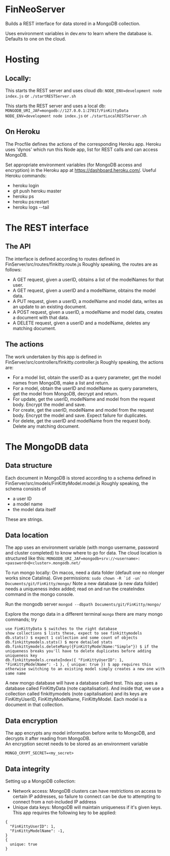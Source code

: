 # FinNeoServer
Builds a REST interface for data stored in a MongoDB collection.

Uses environment variables in dev.env to learn where the database is.  Defaults to one on the cloud.

# Hosting

## Locally:
This starts the REST server and uses cloud db:
```NODE_ENV=development node index.js```
or
`./startRESTServer.sh`

This starts the REST server and uses a local db:
```MONGODB_URI_JAF=mongodb://127.0.0.1:27017/FinKittyData NODE_ENV=development node index.js```
or
`./startLocalRESTServer.sh`

## On Heroku
The Procfile defines the actions of the corresponding Heroku app.  Heroku uses 'dynos' which run this Node app, list for REST calls and can access MongoDB.

Set appropriate environment variables (for MongoDB access and encryption) in the Heroku app at https://dashboard.heroku.com/.
Useful Heroku commands:
 - heroku login
 - git push heroku master
 - heroku ps
 - heroku ps:restart
 - heroku logs --tail

# The REST interface
## The API
The interface is defined according to routes defined in FinServer/src/routes/finkitty.route.js
Roughly speaking, the routes are as follows:
 - A GET request, given a userID, obtains a list of the modelNames for that user.
 - A GET request, given a userID and a modelName, obtains the model data.
 - A PUT request, given a userID, a modelName and model data, writes as an update to an existing document.
 - A POST request, given a userID, a modelName and model data, creates a document with that data.
 - A DELETE request, given a userID and a modelName, deletes any matching document.

## The actions
The work undertaken by this app is defined in FinServer/src/controllers/finkitty.controller.js
Roughly speaking, the actions are:
 - For a model list, obtain the userID as a query parameter, get the model names from MongoDB, make a list and return.
 - For a model, obtain the userID and modelName as query parameters, get the model from MongoDB, decrypt and return.
 - For update, get the userID, modelName and model from the request body. Encrypt the model and save.
 - For create, get the userID, modelName and model from the request body. Encrypt the model and save.  Expect failure for duplicates.
 - For delete, get the userID and modelName from the request body. Delete any matching document.
 
# The MongoDB data
## Data structure
Each document in MongoDB is stored according to a schema defined in FinServer/src/models/FinKittyModel.model.js 
Roughly speaking, the schema consists of 
 - a user ID
 - a model name
 - the model data itself

These are strings.

## Data location
The app uses an environment variable (with mongo username, password and cluster completed) to know where to go for data.
The cloud location is structured like this:
```MONGODB_URI_JAF=mongodb+srv://<username>:<password>@<cluster>.mongodb.net/```

To run mongo locally:
On macos, need a data folder (default one no nlonger works since Catalina). Give permissions:
```sudo chown -R `id -un` Documents/git/FinKitty/mongo/```
Note a new database (a new data folder) needs a uniqueness index added; read on and run the createIndex command in the mongo console.

Run the mongodb server
```mongod --dbpath Documents/git/FinKitty/mongo/```

Explore the mongo data in a different terminal
```mongo```
there are many mongo commands; try 
```
use FinKittyData $ switches to the right database
show collections $ lists these, expect to see finkittymodels
db.stats() $ expect 1 collection and some count of objects
db.finkittymodels.stats() $ more detailed stats
db.finkittymodels.deleteMany({FinKittyModelName:"Simple"}) $ if the uniqueness breaks you'll have to delete duplicates before adding uniqueness key
db.finkittymodels.createIndex({ "FinKittyUserID": 1,   "FinKittyModelName": -1 }, { unique: true }) $ app requires this otherwise switching to an existing model simply creates a new one with same name
```
A new mongo database will have a database called test.  This app uses a database called FinKittyData (note capitalisation).  And inside that, we use a collection called finkittymodels (note capitalisation) and its keys are FinKittyUserID, FinKittyModelName, FinKittyModel.  Each model is a document in that collection.

## Data encryption
The app encrypts any model information before write to MongoDB, and decrypts it after reading from MongoDB.  
An encryption secret needs to be stored as an environment variable

```MONGO_CRYPT_SECRET=<my_secret>```

## Data integrity
Setting up a MongoDB collection:
 - Network access: MongoDB clusters can have restrictions on access to certain IP addresses,
so failure to connect can be due to attempting to connect from a not-included IP address
 - Unique data keys: MongoDB will maintain uniqueness if it's given keys.  
This app requires the following key to be applied:

```
{
  "FinKittyUserID": 1,
  "FinKittyModelName": -1,
}
{
  unique: true
}
```
